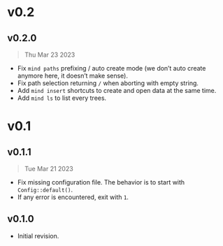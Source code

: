 # v0.2

## v0.2.0

> Thu Mar 23 2023

- Fix `mind paths` prefixing / auto create mode (we don’t auto create anymore here, it doesn’t make sense).
- Fix path selection returning `/` when aborting with empty string.
- Add `mind insert` shortcuts to create and open data at the same time.
- Add `mind ls` to list every trees.

# v0.1

## v0.1.1

> Tue Mar 21 2023

- Fix missing configuration file. The behavior is to start with `Config::default()`.
- If any error is encountered, exit with `1`.

## v0.1.0

- Initial revision.

